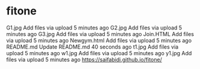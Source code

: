 # fitone
G1.jpg
Add files via upload
5 minutes ago
G2.jpg
Add files via upload
5 minutes ago
G3.jpg
Add files via upload
5 minutes ago
Join.HTML
Add files via upload
5 minutes ago
Newgym.html
Add files via upload
5 minutes ago
README.md
Update README.md
40 seconds ago
t1.jpg
Add files via upload
5 minutes ago
w1.jpg
Add files via upload
5 minutes ago
y1.jpg
Add files via upload
5 minutes ago
 https://saifabidi.github.io/fitone/
